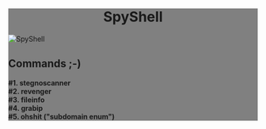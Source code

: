 <div style="width:100%;height:max-content;justify-content:center;align-items:center;background:grey;">
	<h1 style="text-align:center;">SpyShell</h1>
    	<img src="![SpyShell](./asset/SpyShell.png)" alt="SpyShell" style="align-items:center;justify-content:center;width:100%;height:500px;" />
  <p>
  <h2>Commands ;-)</h2>
    <b>#1. stegnoscanner</b><br>
    <b>#2. revenger</b><br>
    <b>#3. fileinfo</b><br>
    <b>#4. grabip</b><br>
    <b>#5. ohshit ("subdomain enum")</b>
  </p>
</div>
